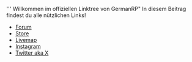 
''' Willkommen im offiziellen Linktree von GermanRP"
    In diesem Beitrag findest du alle nützlichen Links!

+ [Forum](https://germanrp.eu/forum/)
+ [Store](https://germanrpofficial.tebex.io/)
+ [Livemap](https://map.germanrp.eu/)
+ [Instagram](https://www.instagram.com/germanrp.pr/)
+ [Twitter aka X](https://twitter.com/GermanRP3)

